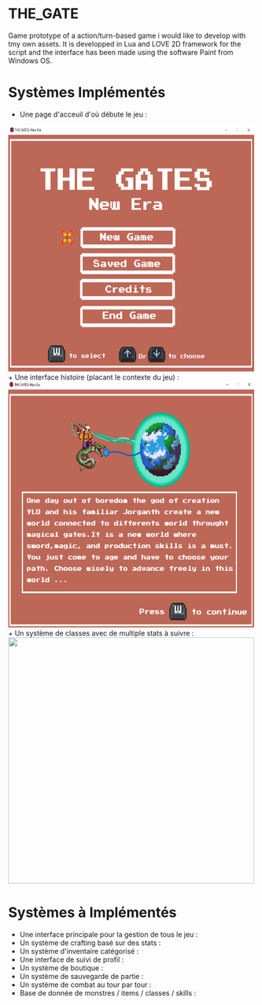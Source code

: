 # THE_GATE
 Game prototype of a action/turn-based game i would like to develop with tmy own assets. It is developped in Lua and LOVE 2D framework for the script and the interface has been made using the software Paint from Windows OS.
 
 # Systèmes Implémentés

 + Une page d'acceuil d'où débute le jeu :
 <img src="readme_assets/page_1.PNG"  width="500" height="500">
 + Une interface histoire (placant le contexte du jeu) :
 <img src="readme_assets/page_2.PNG"  width="500" height="500">
 + Un système de classes avec de multiple stats à suivre :
 <img src="readme_assets/page_3_gif.mp4"  width="500" height="500">

 # Systèmes à Implémentés
 
 + Une interface principale pour la gestion de tous le jeu :
 + Un système de crafting basé sur des stats :
 + Un système d'inventaire catégorisé :
 + Une interface de suivi de profil :
 + Un système de boutique :
 + Un système de sauvegarde de partie :
 + Un système de combat au tour par tour :
 + Base de donnée de monstres / items / classes / skills :
